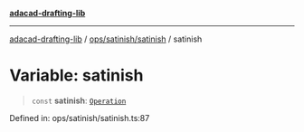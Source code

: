 [**adacad-drafting-lib**](../../../../README.md)

***

[adacad-drafting-lib](../../../../modules.md) / [ops/satinish/satinish](../README.md) / satinish

# Variable: satinish

> `const` **satinish**: [`Operation`](../../../../objects/datatypes/type-aliases/Operation.md)

Defined in: ops/satinish/satinish.ts:87
